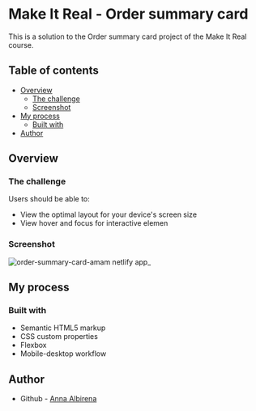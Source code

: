 # Make It Real - Order summary card

This is a solution to the Order summary card project of the Make It Real course.

## Table of contents

- [Overview](#overview)
  - [The challenge](#the-challenge)
  - [Screenshot](#screenshot)
- [My process](#my-process)
  - [Built with](#built-with)
- [Author](#author)


## Overview

### The challenge

Users should be able to:

- View the optimal layout for your device's screen size
- View hover and focus for interactive elemen

### Screenshot

![order-summary-card-amam netlify app_](https://github.com/user-attachments/assets/1545a93d-2b13-483f-be4f-dc5c6349599f)



## My process

### Built with

- Semantic HTML5 markup
- CSS custom properties
- Flexbox
- Mobile-desktop workflow

## Author

- Github - [Anna Albirena](https://github.com/annalbirena)
